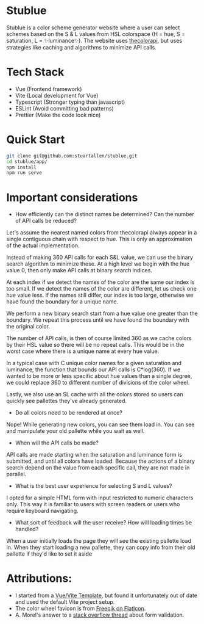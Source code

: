 # Stublue

Stublue is a color scheme generator website where a user can select schemes based on the S & L values from HSL colorspace (H = hue, S = saturation, L = ✨luminance✨). The website uses [thecolorapi](https://www.thecolorapi.com/), but uses strategies like caching and algorithms to minimize API calls.

# Tech Stack

- Vue (Frontend framework)
- Vite (Local development for Vue)
- Typescript (Stronger typing than javascript)
- ESLint (Avoid committing bad patterns)
- Prettier (Make the code look nice)

# Quick Start

```bash
git clone git@github.com:stuartallen/stublue.git
cd stublue/app/
npm install
npm run serve
```

# Important considerations

- How efficiently can the distinct names be determined? Can the number of API calls be reduced?

Let's assume the nearest named colors from thecolorapi always appear in a single contiguous chain with respect to hue. This is only an approximation of the actual implementation.

Instead of making 360 API calls for each S&L value, we can use the binary search algorithm to minimize these. At a high level we begin with the hue value 0, then only make API calls at binary search indices.

At each index if we detect the names of the color are the same our index is too small. If we detect the names of the color are different, let us check one hue value less. If the names still differ, our index is too large, otherwise we have found the boundary for a unique name.

We perform a new binary search start from a hue value one greater than the boundary. We repeat this process until we have found the boundary with the original color.

The number of API calls, is then of course limited 360 as we cache colors by their HSL value so there will be no repeat calls. This would be in the worst case where there is a unique name at every hue value.

In a typical case with C unique color names for a given saturation and luminance, the function that bounds our API calls is C\*log(360). If we wanted to be more or less specific about hue values than a single degree, we could replace 360 to different number of divisions of the color wheel.

Lastly, we also use an SL cache with all the colors stored so users can quickly see pallettes they've already generated.

- Do all colors need to be rendered at once?

Nope! While generating new colors, you can see them load in. You can see and manipulate your old pallette while you wait as well.

- When will the API calls be made?

API calls are made starting when the saturation and luminance form is submitted, and until all colors have loaded. Because the actions of a binary search depend on the value from each specific call, they are not made in parallel.

- What is the best user experience for selecting S and L values?

I opted for a simple HTML form with input restricted to numeric characters only. This way it is familiar to users with screen readers or users who require keyboard navigating.

- What sort of feedback will the user receive? How will loading times be handled?

When a user initially loads the page they will see the existing pallette load in. When they start loading a new pallette, they can copy info from their old pallette if they'd like to set it aside

# Attributions:

- I started from a [Vue/Vite Template](https://github.com/peshanghiwa/Vue3-Vite-Pinia-Tailwind-Typescript-Template), but found it unfortunately out of date and used the default Vite project setup.
- The color wheel favicon is from [Freepik on FlatIcon](https://www.flaticon.com/free-icon/color-wheel_2919733).
- A. Morel's answer to a [stack overflow thread](https://stackoverflow.com/questions/31706611/why-does-the-html-input-with-type-number-allow-the-letter-e-to-be-entered-in) about form validation.
